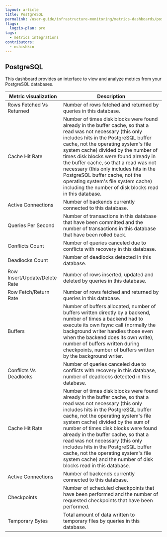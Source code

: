 ```yaml
---
layout: article
title: PostgreSQL
permalink: /user-guide/infrastructure-monitoring/metrics-dashboards/postgresql.html 
flags:
  logzio-plan: pro
tags:
  - metrics integrations
contributors:
  - nshishkin
---
```


## PostgreSQL

This dashboard provides an interface to view and analyze metrics from your PostgreSQL databases.

| Metric visualization                | Description                                                                                                                                                                                                                                                                                                                                                                                                                                                                                        |
| ----------------------------------- | -------------------------------------------------------------------------------------------------------------------------------------------------------------------------------------------------------------------------------------------------------------------------------------------------------------------------------------------------------------------------------------------------------------------------------------------------------------------------------------------------- |
| Rows Fetched Vs Returned | Number of rows fetched and returned by queries in this database.                                                                                                                                                                                                                                                                                                                                                                                                                                   |
| Cache Hit Rate | Number of times disk blocks were found already in the buffer cache, so that a read was not necessary (this only includes hits in the PostgreSQL buffer cache, not the operating system's file system cache) divided by the number of times disk blocks were found already in the buffer cache, so that a read was not necessary (this only includes hits in the PostgreSQL buffer cache, not the operating system's file system cache) including the number of disk blocks read in this database.  |
| Active Connections | Number of backends currently connected to this database. |
| Queries Per Second                  | Number of transactions in this database that have been committed and the number of transactions in this database that have been rolled back.                                                                                                                                                                                                                                                                                                                                                       |
| Conflicts Count | Number of queries canceled due to conflicts with recovery in this database.                                                                                                                                                                                                                                                                                                                                                                                                                        |
| Deadlocks Count     | Number of deadlocks detected in this database.     |
| Row Insert/Update/Delete Rate | Number of rows inserted, updated and deleted by queries in this database.                                                                                                                                                                                                                                                                                                                                                                                                                          |
| Row Fetch/Return Rate               | Number of rows fetched and returned by queries in this database.                                                                                                                                                                                                                                                                                                                                                                                                                                   |
| Buffers  | Number of buffers allocated, number of buffers written directly by a backend, number of times a backend had to execute its own fsync call (normally the background writer handles those even when the backend does its own write), number of buffers written during checkpoints, number of buffers written by the background writer.                                                                                                                                                               |
| Conflicts Vs Deadlocks  | Number of queries canceled due to conflicts with recovery in this database, number of deadlocks detected in this database.                                                                                                                                                                                                                                                                                                                                                                         |
| Cache Hit Rate | Number of times disk blocks were found already in the buffer cache, so that a read was not necessary (this only includes hits in the PostgreSQL buffer cache, not the operating system's file system cache) divided by the sum of number of times disk blocks were found already in the buffer cache, so that a read was not necessary (this only includes hits in the PostgreSQL buffer cache, not the operating system's file system cache) and the number of disk blocks read in this database. |
| Active Connections                  | Number of backends currently connected to this database.                                                                                                                                                                                                                                                                                                                                                                                                                                           |
| Checkpoints                         | Number of scheduled checkpoints that have been performed and the number of requested checkpoints that have been performed.                                                                                                                                                                                                                                                                                                                                                                         |
| Temporary Bytes                     | Total amount of data written to temporary files by queries in this database.                                                                                                                                                                                                                                                                                                                                                                                                                       |